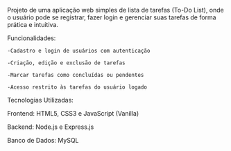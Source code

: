 Projeto de uma aplicação web simples de lista de tarefas (To-Do List), onde o usuário pode se registrar, fazer login e gerenciar suas tarefas de forma prática e intuitiva.

Funcionalidades:

    -Cadastro e login de usuários com autenticação

    -Criação, edição e exclusão de tarefas

    -Marcar tarefas como concluídas ou pendentes

    -Acesso restrito às tarefas do usuário logado

Tecnologias Utilizadas:

Frontend: HTML5, CSS3 e JavaScript (Vanilla)

Backend: Node.js e Express.js

Banco de Dados: MySQL